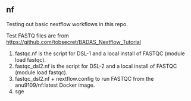## nf

Testing out basic nextflow workflows in this repo. 

Test FASTQ files are from https://github.com/tobsecret/BADAS_Nextflow_Tutorial

1. fastqc.nf is the script for DSL-1 and a local install of FASTQC (module load fastqc).
2. fastqc_dsl2.nf is the script for DSL-2 and a local install of FASTQC (module load fastqc).
3. fastqc_dsl2.nf + nextflow.config to run FASTQC from the anu9109/nf:latest Docker image.
4. sge

